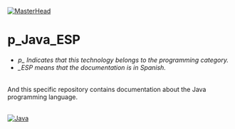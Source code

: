 [![MasterHead](http://dicer0.com/wp-content/uploads/2023/09/Java-di_cer0-Banner.png)](https://dicer0.com/#skills)
# p_Java_ESP
<h6 align="justify">
  <ul>
    <li>p_ Indicates that this technology belongs to the programming category.</li>
    <li>_ESP means that the documentation is in Spanish.</li>
  </ul>
</h6>
And this specific repository contains documentation about the Java programming language.</h6>
&nbsp;
<br/>
&nbsp;

[![Java](http://dicer0.com/wp-content/uploads/2023/10/p_Java.png)](https://dicer0.com/#skills)
